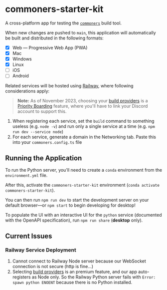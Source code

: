 # commoners-starter-kit
A cross-platform app for testing the [`commoners`](commoners.dev) build tool.

When new changes are pushed to `main`, this application will automatically be built and distributed in the following formats:
- [x] Web — Progressive Web App (PWA)
- [x] Mac
- [x] Windows
- [x] Linux
- [ ] iOS
- [ ] Android

Related services will be hosted using [Railway](https://railway.app/), where following considerations apply:

> **Note:** As of November 2023, choosing your [build providers](https://docs.railway.app/deploy/builds#build-providers) is a [Priority Boarding](https://docs.railway.app/reference/priority-boarding) feature, where you'll have to link your Discord account to support this.

1. When registering each service, set the `build` command to something useless (e.g. `node -v`) and run only a single service at a time (e.g. `npm run dev --service node`)
2. For each service, generate a domain in the Networking tab. Paste this into your `commoners.config.ts` file

## Running the Application
To run the Python server, you'll need to create a `conda` environment from the `environment.yml` file.

After this, activate the `commoners-starter-kit` environment (`conda activate commoners-starter-kit`).

You can then run `npm run dev` to start the development server on your default browser—or `npm start` to begin developing for desktop!

To populate the UI with an interactive UI for the `python` service (documented with the OpenAPI specification), run `npm run share` (**desktop** only).

## Current Issues
### Railway Service Deployment
1. Cannot connect to Railway Node server because our WebSocket connection is not secure (http is fine...)
2. Selecting [build providers](https://docs.railway.app/deploy/builds#build-providers) is an premium feature, and our app auto-registers as Node only. So the Railway Python server fails with `Error: spawn python ENOENT` because there is no Python installed.
